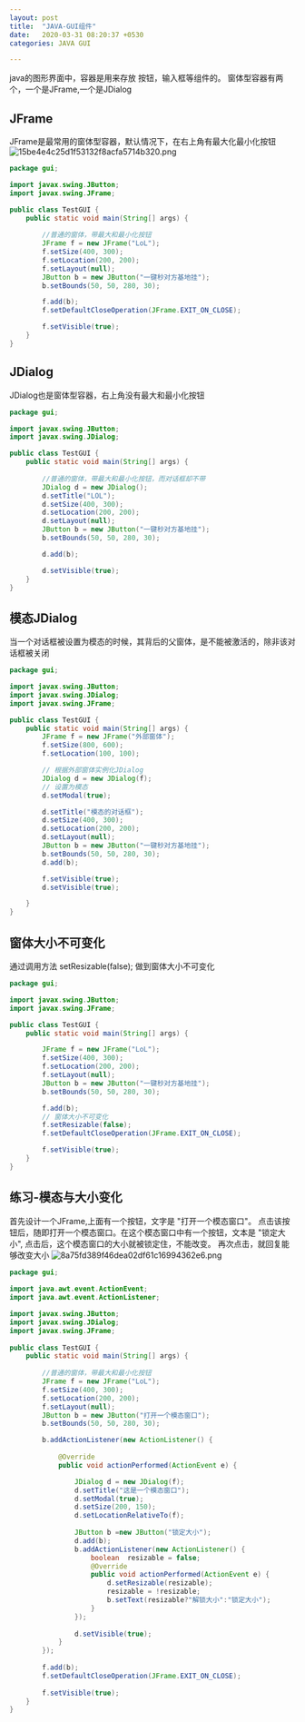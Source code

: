 ```yaml
---
layout: post
title:  "JAVA-GUI组件"
date:   2020-03-31 08:20:37 +0530
categories: JAVA GUI

---
```

java的图形界面中，容器是用来存放 按钮，输入框等组件的。
窗体型容器有两个，一个是JFrame,一个是JDialog

## JFrame

JFrame是最常用的窗体型容器，默认情况下，在右上角有最大化最小化按钮
![15be4e4c25d1f53132f8acfa5714b320.png](en-resource://database/28707:1)
```java
package gui;

import javax.swing.JButton;
import javax.swing.JFrame;

public class TestGUI {
	public static void main(String[] args) {
		
		//普通的窗体，带最大和最小化按钮
		JFrame f = new JFrame("LoL");
		f.setSize(400, 300);
		f.setLocation(200, 200);
		f.setLayout(null);
		JButton b = new JButton("一键秒对方基地挂");
		b.setBounds(50, 50, 280, 30);

		f.add(b);
		f.setDefaultCloseOperation(JFrame.EXIT_ON_CLOSE);

		f.setVisible(true);
	}
}

```
## JDialog

JDialog也是窗体型容器，右上角没有最大和最小化按钮
```java
package gui;

import javax.swing.JButton;
import javax.swing.JDialog;

public class TestGUI {
	public static void main(String[] args) {
		
		//普通的窗体，带最大和最小化按钮，而对话框却不带
		JDialog d = new JDialog();
		d.setTitle("LOL");
		d.setSize(400, 300);
		d.setLocation(200, 200);
		d.setLayout(null);
		JButton b = new JButton("一键秒对方基地挂");
		b.setBounds(50, 50, 280, 30);

		d.add(b);

		d.setVisible(true);
	}
}

```

## 模态JDialog

当一个对话框被设置为模态的时候，其背后的父窗体，是不能被激活的，除非该对话框被关闭
```java
package gui;

import javax.swing.JButton;
import javax.swing.JDialog;
import javax.swing.JFrame;

public class TestGUI {
	public static void main(String[] args) {
		JFrame f = new JFrame("外部窗体");
		f.setSize(800, 600);
		f.setLocation(100, 100);

		// 根据外部窗体实例化JDialog
		JDialog d = new JDialog(f);
		// 设置为模态
		d.setModal(true);

		d.setTitle("模态的对话框");
		d.setSize(400, 300);
		d.setLocation(200, 200);
		d.setLayout(null);
		JButton b = new JButton("一键秒对方基地挂");
		b.setBounds(50, 50, 280, 30);
		d.add(b);

		f.setVisible(true);
		d.setVisible(true);

	}
}

```

## 窗体大小不可变化
通过调用方法 setResizable(false); 做到窗体大小不可变化
```java
package gui;

import javax.swing.JButton;
import javax.swing.JFrame;

public class TestGUI {
	public static void main(String[] args) {

		JFrame f = new JFrame("LoL");
		f.setSize(400, 300);
		f.setLocation(200, 200);
		f.setLayout(null);
		JButton b = new JButton("一键秒对方基地挂");
		b.setBounds(50, 50, 280, 30);

		f.add(b);
		// 窗体大小不可变化
		f.setResizable(false);
		f.setDefaultCloseOperation(JFrame.EXIT_ON_CLOSE);

		f.setVisible(true);
	}
}

```

## 练习-模态与大小变化

首先设计一个JFrame,上面有一个按钮，文字是 "打开一个模态窗口"。
点击该按钮后，随即打开一个模态窗口。在这个模态窗口中有一个按钮，文本是 "锁定大小", 点击后，这个模态窗口的大小就被锁定住，不能改变。 再次点击，就回复能够改变大小
![8a75fd389f46dea02df61c16994362e6.png](en-resource://database/28709:0)
```java
package gui;
 
import java.awt.event.ActionEvent;
import java.awt.event.ActionListener;

import javax.swing.JButton;
import javax.swing.JDialog;
import javax.swing.JFrame;
 
public class TestGUI {
    public static void main(String[] args) {
         
        //普通的窗体，带最大和最小化按钮
        JFrame f = new JFrame("LoL");
        f.setSize(400, 300);
        f.setLocation(200, 200);
        f.setLayout(null);
        JButton b = new JButton("打开一个模态窗口");
        b.setBounds(50, 50, 280, 30);

        b.addActionListener(new ActionListener() {
			
			@Override
			public void actionPerformed(ActionEvent e) {

				JDialog d = new JDialog(f);
				d.setTitle("这是一个模态窗口");
				d.setModal(true);
				d.setSize(200, 150);
				d.setLocationRelativeTo(f);
				
				JButton b =new JButton("锁定大小");
				d.add(b);
				b.addActionListener(new ActionListener() {
					boolean  resizable = false;
					@Override
					public void actionPerformed(ActionEvent e) {
						d.setResizable(resizable);
						resizable = !resizable;
						b.setText(resizable?"解锁大小":"锁定大小");
					}
				});
				
				d.setVisible(true);
			}
		});
        
        f.add(b);
        f.setDefaultCloseOperation(JFrame.EXIT_ON_CLOSE);
 
        f.setVisible(true);
    }
}

```
